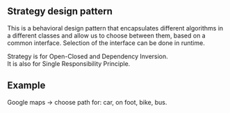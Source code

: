 ﻿## Strategy design pattern

This is a behavioral design pattern that encapsulates different algorithms in a different classes and allow us to choose between them, 
based on a common interface. 
Selection of the interface can be done in runtime.

Strategy is for Open-Closed and Dependency Inversion.  
It is also for Single Responsibility Principle.

## Example

Google maps -> choose path for: car, on foot, bike, bus.
